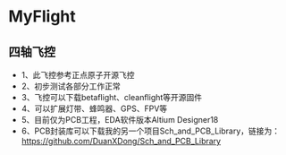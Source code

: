 ﻿# MyFlight
## 四轴飞控
- 1、此飞控参考正点原子开源飞控   
- 2、初步测试各部分工作正常   
- 3、飞控可以下载betaflight、cleanflight等开源固件   
- 4、可以扩展灯带、蜂鸣器、GPS、FPV等   
- 5、目前仅为PCB工程，EDA软件版本Altium Designer18    
- 6、PCB封装库可以下载我的另一个项目Sch_and_PCB_Library，链接为：https://github.com/DuanXDong/Sch_and_PCB_Library   
